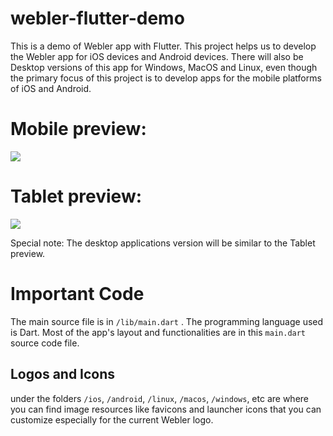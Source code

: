 # webler-flutter-demo
This is a demo of Webler app with Flutter. This project helps us to develop the Webler app for iOS devices and Android devices. There will also be Desktop versions of this app for Windows, MacOS and Linux, even though the primary focus of this project is to develop apps for the mobile platforms of iOS and Android.

<h1>Mobile preview:</h1>
<img src="https://github.com/solomonirailoa/webler-flutter-demo/assets/90390564/547700c9-b042-4a39-a6ee-a5974b236a63">

<h1>Tablet preview:</h1>
<img src="https://github.com/solomonirailoa/webler-flutter-demo/assets/90390564/be603203-4baa-4259-bbfe-273034f4fa4a">

Special note: The desktop applications version will be similar to the Tablet preview.

<h1>Important Code</h1>
The main source file is in <code>/lib/main.dart</code> . The programming language used is Dart. Most of the app's layout and functionalities are in this <code>main.dart</code> source code file.

<h2>Logos and Icons</h2>
under the folders <code>/ios</code>, <code>/android</code>, <code>/linux</code>, <code>/macos</code>, <code>/windows</code>, etc are where you can find image resources like favicons and launcher icons that you can customize especially for the current Webler logo.

